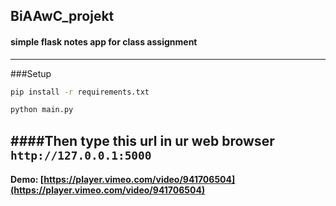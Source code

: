 ## BiAAwC_projekt
#### simple flask notes app for class assignment
------------------------
###Setup
```bash
pip install -r requirements.txt
```
```bash
python main.py
```
####Then type this url in ur web browser `http://127.0.0.1:5000`
------------------------
#### Demo: [https://player.vimeo.com/video/941706504](https://player.vimeo.com/video/941706504)
